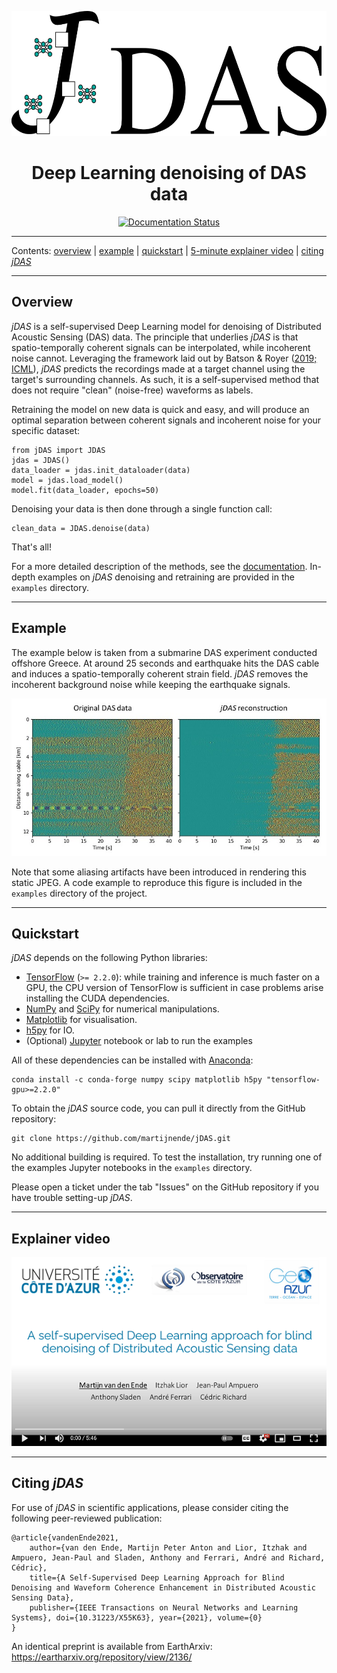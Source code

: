 <p align="center">
    <img src="docs/source/img/J-invariant_logo.svg" alt="jDAS logo" height="200" />
</p>

<p align="center">
    <center><h1>Deep Learning denoising of DAS data</h1></center>
</p>

<p align="center">
    <a href="https://jdas.readthedocs.io/en/latest/?badge=latest">
        <img src="https://readthedocs.org/projects/jdas/badge/?version=latest" alt="Documentation Status" />
    </a>
</p>

--------------

Contents: [overview](#overview) | [example](#example) | [quickstart](#quickstart) | [5-minute explainer video](#explainer-video) | [citing _jDAS_](#citing-jdas)
    
--------------

## Overview

_jDAS_ is a self-supervised Deep Learning model for denoising of Distributed Acoustic Sensing (DAS) data. The principle that underlies _jDAS_ is that spatio-temporally coherent signals can be interpolated, while incoherent noise cannot. Leveraging the framework laid out by Batson & Royer ([2019; ICML](http://arxiv.org/abs/1901.11365)), _jDAS_ predicts the recordings made at a target channel using the target's surrounding channels. As such, it is a self-supervised method that does not require "clean" (noise-free) waveforms as labels. 

Retraining the model on new data is quick and easy, and will produce an optimal separation between coherent signals and incoherent noise for your specific dataset:
```
from jDAS import JDAS
jdas = JDAS()
data_loader = jdas.init_dataloader(data)
model = jdas.load_model()
model.fit(data_loader, epochs=50)
```
Denoising your data is then done through a single function call:
```
clean_data = JDAS.denoise(data)
```
That's all!

For a more detailed description of the methods, see the [documentation](https://jdas.readthedocs.io/). In-depth examples on *jDAS* denoising and retraining are provided in the `examples` directory.

--------------

## Example

The example below is taken from a submarine DAS experiment conducted offshore Greece. At around 25 seconds and earthquake hits the DAS cable and induces a spatio-temporally coherent strain field. _jDAS_ removes the incoherent background noise while keeping the earthquake signals.

<p align="center">
    <img src="docs/source/img/jDAS_example.jpg" alt="Example of jDAS denoising performance" />
</p>

Note that some aliasing artifacts have been introduced in rendering this static JPEG. A code example to reproduce this figure is included in the `examples` directory of the project.

--------------

## Quickstart

_jDAS_ depends on the following Python libraries:

- [TensorFlow](https://www.tensorflow.org/) (`>= 2.2.0`): while training and inference is much faster on a GPU, the CPU version of TensorFlow is sufficient in case problems arise installing the CUDA dependencies.
- [NumPy](https://numpy.org/) and [SciPy](https://scipy.org/) for numerical manipulations.
- [Matplotlib](https://matplotlib.org/) for visualisation.
- [h5py](https://www.h5py.org/) for IO.
- (Optional) [Jupyter](https://jupyter.org/) notebook or lab to run the examples

All of these dependencies can be installed with [Anaconda](https://www.anaconda.com/products/individual):
```
conda install -c conda-forge numpy scipy matplotlib h5py "tensorflow-gpu>=2.2.0"
```

To obtain the _jDAS_ source code, you can pull it directly from the GitHub repository:
```
git clone https://github.com/martijnende/jDAS.git
```
No additional building is required. To test the installation, try running one of the examples Jupyter notebooks in the `examples` directory.

Please open a ticket under the tab "Issues" on the GitHub repository if you have trouble setting-up _jDAS_.

--------------

## Explainer video

<p align="center">
    <a href="https://youtu.be/9NNElFOIzK8">
        <img src="docs/source/img/jDAS_youtube.png" alt="Example of jDAS denoising performance" />
    </a>
</p>

--------------

## Citing _jDAS_

For use of _jDAS_ in scientific applications, please consider citing the following peer-reviewed publication:

```
@article{vandenEnde2021,
    author={van den Ende, Martijn Peter Anton and Lior, Itzhak and Ampuero, Jean-Paul and Sladen, Anthony and Ferrari, André and Richard, Cédric},
    title={A Self-Supervised Deep Learning Approach for Blind Denoising and Waveform Coherence Enhancement in Distributed Acoustic Sensing Data}, 
    publisher={IEEE Transactions on Neural Networks and Learning Systems}, doi={10.31223/X55K63}, year={2021}, volume={0}
}
```

An identical preprint is available from EarthArxiv: https://eartharxiv.org/repository/view/2136/
